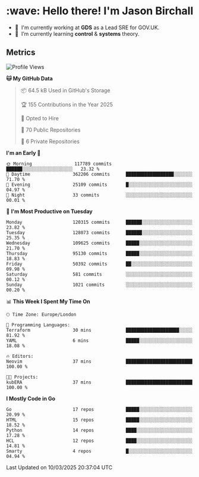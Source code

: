 <h1 align="left" id="jason-title">:wave: Hello there! I'm Jason Birchall</h1>

- :office: &nbsp;I'm currently working at **GDS** as a Lead SRE for GOV.UK.
- :seedling: &nbsp;I’m currently learning **control** & **systems** theory.

<h2>Metrics</h2>

<!--START_SECTION:waka-->
![Profile Views](http://img.shields.io/badge/Profile%20Views-1-blue)

**🐱 My GitHub Data** 

> 📦 64.5 kB Used in GitHub's Storage 
 > 
> 🏆 155 Contributions in the Year 2025
 > 
> 💼 Opted to Hire
 > 
> 📜 70 Public Repositories 
 > 
> 🔑 6 Private Repositories 
 > 
**I'm an Early 🐤** 

```text
🌞 Morning                117789 commits      ██████░░░░░░░░░░░░░░░░░░░   23.32 % 
🌆 Daytime                362206 commits      ██████████████████░░░░░░░   71.70 % 
🌃 Evening                25109 commits       █░░░░░░░░░░░░░░░░░░░░░░░░   04.97 % 
🌙 Night                  33 commits          ░░░░░░░░░░░░░░░░░░░░░░░░░   00.01 % 
```
📅 **I'm Most Productive on Tuesday** 

```text
Monday                   120315 commits      ██████░░░░░░░░░░░░░░░░░░░   23.82 % 
Tuesday                  128073 commits      ██████░░░░░░░░░░░░░░░░░░░   25.35 % 
Wednesday                109625 commits      █████░░░░░░░░░░░░░░░░░░░░   21.70 % 
Thursday                 95130 commits       █████░░░░░░░░░░░░░░░░░░░░   18.83 % 
Friday                   50392 commits       ██░░░░░░░░░░░░░░░░░░░░░░░   09.98 % 
Saturday                 581 commits         ░░░░░░░░░░░░░░░░░░░░░░░░░   00.12 % 
Sunday                   1021 commits        ░░░░░░░░░░░░░░░░░░░░░░░░░   00.20 % 
```


📊 **This Week I Spent My Time On** 

```text
🕑︎ Time Zone: Europe/London

💬 Programming Languages: 
Terraform                30 mins             ████████████████████░░░░░   81.92 % 
YAML                     6 mins              █████░░░░░░░░░░░░░░░░░░░░   18.08 % 

🔥 Editors: 
Neovim                   37 mins             █████████████████████████   100.00 % 

🐱‍💻 Projects: 
kubERA                   37 mins             █████████████████████████   100.00 % 
```

**I Mostly Code in Go** 

```text
Go                       17 repos            █████░░░░░░░░░░░░░░░░░░░░   20.99 % 
HTML                     15 repos            █████░░░░░░░░░░░░░░░░░░░░   18.52 % 
Python                   14 repos            ████░░░░░░░░░░░░░░░░░░░░░   17.28 % 
HCL                      12 repos            ████░░░░░░░░░░░░░░░░░░░░░   14.81 % 
Smarty                   4 repos             █░░░░░░░░░░░░░░░░░░░░░░░░   04.94 % 
```




 Last Updated on 10/03/2025 20:37:04 UTC
<!--END_SECTION:waka-->

<!-- links -->

[issues page]: https://github.com/jasonBirchall/jasonBirchall/issues "jasonBirchall/issues"
